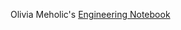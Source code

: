 Olivia Meholic's [Engineering Notebook](https://myerauedu-my.sharepoint.com/:w:/g/personal/meholico_my_erau_edu/EcWwha9WbC1FnEIbcMYr8ooB4rlbOkumoDjyQAo_K2dsxQ?e=P4498h)
